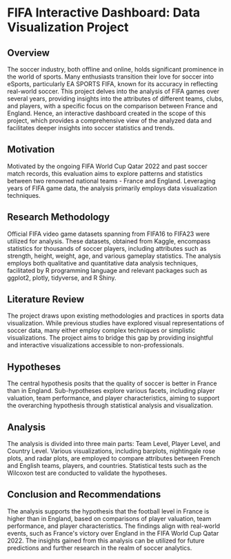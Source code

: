 # FIFA Interactive Dashboard: Data Visualization Project

## Overview 
The soccer industry, both offline and online, holds significant prominence in the world of sports. Many enthusiasts transition their love for soccer into eSports, particularly EA SPORTS FIFA, known for its accuracy in reflecting real-world soccer. This project delves into the analysis of FIFA games over several years, providing insights into the attributes of different teams, clubs, and players, with a specific focus on the comparison between France and England. Hence, an interactive dashboard created in the scope of this project, which provides a comprehensive view of the analyzed data and facilitates deeper insights into soccer statistics and trends.

## Motivation
Motivated by the ongoing FIFA World Cup Qatar 2022 and past soccer match records, this evaluation aims to explore patterns and statistics between two renowned national teams - France and England. Leveraging years of FIFA game data, the analysis primarily employs data visualization techniques.

## Research Methodology 
Official FIFA video game datasets spanning from FIFA16 to FIFA23 were utilized for analysis. These datasets, obtained from Kaggle, encompass statistics for thousands of soccer players, including attributes such as strength, height, weight, age, and various gameplay statistics. The analysis employs both qualitative and quantitative data analysis techniques, facilitated by R programming language and relevant packages such as ggplot2, plotly, tidyverse, and R Shiny.

## Literature Review
The project draws upon existing methodologies and practices in sports data visualization. While previous studies have explored visual representations of soccer data, many either employ complex techniques or simplistic visualizations. The project aims to bridge this gap by providing insightful and interactive visualizations accessible to non-professionals.

## Hypotheses
The central hypothesis posits that the quality of soccer is better in France than in England. Sub-hypotheses explore various facets, including player valuation, team performance, and player characteristics, aiming to support the overarching hypothesis through statistical analysis and visualization.

## Analysis
The analysis is divided into three main parts: Team Level, Player Level, and Country Level. Various visualizations, including barplots, nightingale rose plots, and radar plots, are employed to compare attributes between French and English teams, players, and countries. Statistical tests such as the Wilcoxon test are conducted to validate the hypotheses.

## Conclusion and Recommendations
The analysis supports the hypothesis that the football level in France is higher than in England, based on comparisons of player valuation, team performance, and player characteristics. The findings align with real-world events, such as France's victory over England in the FIFA World Cup Qatar 2022. The insights gained from this analysis can be utilized for future predictions and further research in the realm of soccer analytics.
